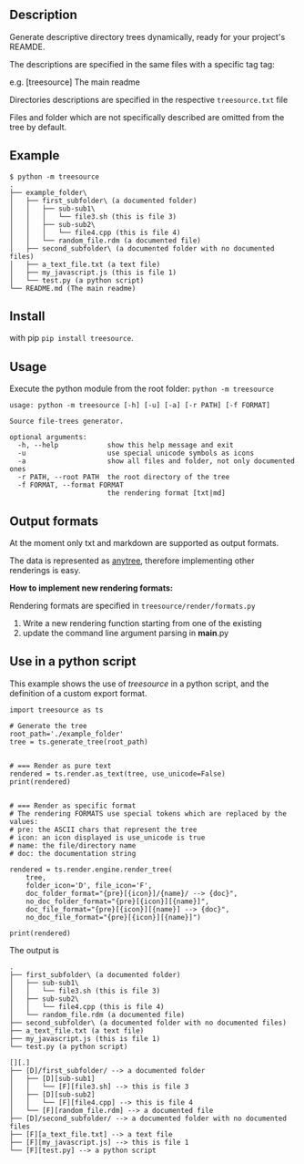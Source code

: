 ## Description
Generate descriptive directory trees dynamically, ready for your project's REAMDE.

The descriptions are specified in the same files with a specific tag tag:

e.g. [treesource] The main readme

Directories descriptions are specified in the respective `treesource.txt` file

Files and folder which are not specifically described are omitted from the tree by default.

## Example
```
$ python -m treesource
.
├── example_folder\
│   ├── first_subfolder\ (a documented folder)
│   │   ├── sub-sub1\
│   │   │   └── file3.sh (this is file 3)
│   │   ├── sub-sub2\
│   │   │   └── file4.cpp (this is file 4)
│   │   └── random_file.rdm (a documented file)
│   ├── second_subfolder\ (a documented folder with no documented files)
│   ├── a_text_file.txt (a text file)
│   ├── my_javascript.js (this is file 1)
│   └── test.py (a python script)
└── README.md (The main readme)
```

## Install
with pip `pip install treesource`.

## Usage
Execute the python module from the root folder: `python -m treesource`
```
usage: python -m treesource [-h] [-u] [-a] [-r PATH] [-f FORMAT]

Source file-trees generator.

optional arguments:
  -h, --help            show this help message and exit
  -u                    use special unicode symbols as icons
  -a                    show all files and folder, not only documented ones
  -r PATH, --root PATH  the root directory of the tree
  -f FORMAT, --format FORMAT
                        the rendering format [txt|md]
```

## Output formats
At the moment only txt and markdown are supported as output formats.

The data is represented as [anytree](https://anytree.readthedocs.io/en/2.8.0/index.html), therefore implementing other renderings is easy.

**How to implement new rendering formats:**

Rendering formats are specified in `treesource/render/formats.py`
1. Write a new rendering function starting from one of the existing
2. update the command line argument parsing in __main__.py

## Use in a python script
This example shows the use of *treesource* in a python script, and the definition of a custom export format.

```{pyhon}
import treesource as ts

# Generate the tree
root_path='./example_folder'
tree = ts.generate_tree(root_path)


# === Render as pure text
rendered = ts.render.as_text(tree, use_unicode=False)
print(rendered)


# === Render as specific format
# The rendering FORMATS use special tokens which are replaced by the values:
# pre: the ASCII chars that represent the tree
# icon: an icon displayed is use_unicode is true
# name: the file/directory name
# doc: the documentation string

rendered = ts.render.engine.render_tree(
    tree,
    folder_icon='D', file_icon='F',
    doc_folder_format="{pre}[{icon}]/{name}/ --> {doc}",
    no_doc_folder_format="{pre}[{icon}][{name}]",
    doc_file_format="{pre}[{icon}][{name}] --> {doc}",
    no_doc_file_format="{pre}[{icon}][{name}]")

print(rendered)
```

The output is

```
.
├── first_subfolder\ (a documented folder)
│   ├── sub-sub1\
│   │   └── file3.sh (this is file 3)
│   ├── sub-sub2\
│   │   └── file4.cpp (this is file 4)
│   └── random_file.rdm (a documented file)
├── second_subfolder\ (a documented folder with no documented files)
├── a_text_file.txt (a text file)
├── my_javascript.js (this is file 1)
└── test.py (a python script)

[][.]
├── [D]/first_subfolder/ --> a documented folder
│   ├── [D][sub-sub1]
│   │   └── [F][file3.sh] --> this is file 3
│   ├── [D][sub-sub2]
│   │   └── [F][file4.cpp] --> this is file 4
│   └── [F][random_file.rdm] --> a documented file
├── [D]/second_subfolder/ --> a documented folder with no documented files
├── [F][a_text_file.txt] --> a text file
├── [F][my_javascript.js] --> this is file 1
└── [F][test.py] --> a python script
```
